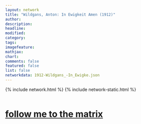 ```yaml
---
layout: network
title: "Wildgans, Anton: In Ewigkeit Amen (1912)"
author:
description:
headline:
modified:
category:
tags: 
imagefeature: 
mathjax: 
chart: 
comments: false
featured: false
list: false
networkdata: 1912-Wildgans_-In_Ewigke.json
---
```

{% include network.html %}
{% include network-static.html %}
<div class="row">
  <div class="small-5 small-centered columns"><a href="/matrix163"><h1>follow me to the matrix</h1></a>
</div>
</div>
